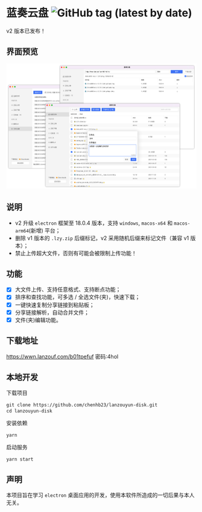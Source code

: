 # 蓝奏云盘 ![GitHub tag (latest by date)](https://img.shields.io/github/v/tag/chenhb23/lanzouyun-disk)

v2 版本已发布！

## 界面预览

<img src='./docs/media/preview.png' />

## 说明

- v2 升级 `electron` 框架至 18.0.4 版本，支持 `windows`, `macos-x64` 和 `macos-arm64`(新增) 平台；
- 删除 v1 版本的 `.lzy.zip` 后缀标记，v2 采用随机后缀来标记文件（兼容 v1 版本）；
- 禁止上传超大文件，否则有可能会被限制上传功能！

## 功能

* [x] 大文件上传、支持任意格式、支持断点功能；
* [x] 排序和查找功能，可多选 / 全选文件(夹)，快速下载；
* [x] 一键快速复制分享链接到粘贴板；
* [x] 分享链接解析，自动合并文件；
* [x] 文件(夹)编辑功能。

## 下载地址

https://wwn.lanzouf.com/b01tpefuf
密码:4hol

## 本地开发

下载项目

```
git clone https://github.com/chenhb23/lanzouyun-disk.git
cd lanzouyun-disk
```

安装依赖

```
yarn
```

启动服务

```
yarn start
```

## 声明

本项目旨在学习 `electron` 桌面应用的开发，使用本软件所造成的一切后果与本人无关。
